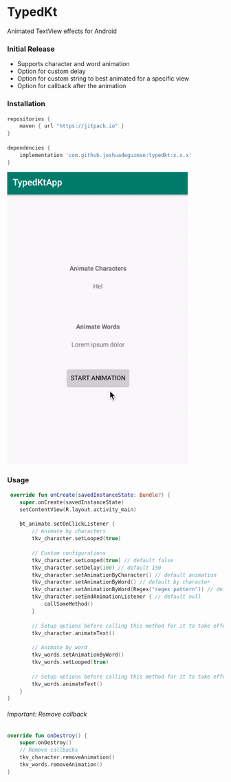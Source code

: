 # TypedKt
Animated TextView effects for Android

### Initial Release 
* Supports character and word animation
* Option for custom delay
* Option for custom string to best animated for a specific view
* Option for callback after the animation


### Installation
```gradle
repositories {
    maven { url "https://jitpack.io" }
}

dependencies {
    implementation 'com.github.joshuadeguzman:typedkt:x.x.x'
}
```

![Demo](https://raw.githubusercontent.com/joshuadeguzman/TypedKt/master/app/src/main/res/drawable/demo.gif)

### Usage
```kotlin
 override fun onCreate(savedInstanceState: Bundle?) {
    super.onCreate(savedInstanceState)
    setContentView(R.layout.activity_main)

    bt_animate.setOnClickListener {
        // Animate by characters
        tkv_character.setLooped(true)

        // Custom configurations
        tkv_character.setLooped(true) // default false
        tkv_character.setDelay(100) // default 150
        tkv_character.setAnimationByCharacter() // default animation
        tkv_character.setAnimationByWord() // default by character
        tkv_character.setAnimationByWord(Regex("regex pattern")) // default delimiter is Regex("\\s+")
        tkv_character.setEndAnimationListener { // default null
            callSomeMethod()
        }
        
        // Setup options before calling this method for it to take effect
        tkv_character.animateText()

        // Animate by word
        tkv_words.setAnimationByWord()
        tkv_words.setLooped(true)

        // Setup options before calling this method for it to take effect
        tkv_words.animateText()
    }
}
```

###### Important: Remove callback
```kotlin
override fun onDestroy() {
    super.onDestroy()
    // Remove callbacks
    tkv_character.removeAnimation()
    tkv_words.removeAnimation()
}
```
